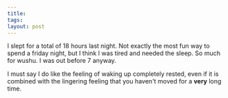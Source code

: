 ```yaml
---
title: 
tags: 
layout: post
---
```

I slept for a total of 18 hours last night.  Not exactly the most fun way to spend a friday night, but I think I was tired and needed the sleep.  So much for wushu.  I was out before 7 anyway.  



I must say I do like the feeling of waking up completely rested, even if it is combined with the lingering feeling that you haven't moved for a **very** long time.
